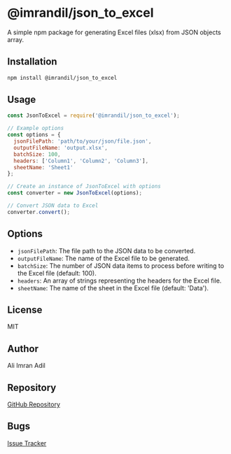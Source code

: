 # @imrandil/json_to_excel

A simple npm package for generating Excel files (xlsx) from JSON objects array.

## Installation

```bash
npm install @imrandil/json_to_excel
```

## Usage

```javascript
const JsonToExcel = require('@imrandil/json_to_excel');

// Example options
const options = {
  jsonFilePath: 'path/to/your/json/file.json',
  outputFileName: 'output.xlsx',
  batchSize: 100,
  headers: ['Column1', 'Column2', 'Column3'],
  sheetName: 'Sheet1'
};

// Create an instance of JsonToExcel with options
const converter = new JsonToExcel(options);

// Convert JSON data to Excel
converter.convert();
```

## Options

- `jsonFilePath`: The file path to the JSON data to be converted.
- `outputFileName`: The name of the Excel file to be generated.
- `batchSize`: The number of JSON data items to process before writing to the Excel file (default: 100).
- `headers`: An array of strings representing the headers for the Excel file.
- `sheetName`: The name of the sheet in the Excel file (default: 'Data').

## License

MIT

## Author

Ali Imran Adil

## Repository

[GitHub Repository](https://github.com/IMRANDIL/json_to_excel_npm_package)

## Bugs

[Issue Tracker](https://github.com/IMRANDIL/json_to_excel_npm_package/issues)
